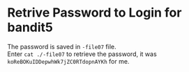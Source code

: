 # Retrive Password to Login for bandit5
The password is saved in `-file07` file. <br>
Enter `cat ./-file07` to retrieve the password, it was `koReBOKuIDDepwhWk7jZC0RTdopnAYKh` for me.